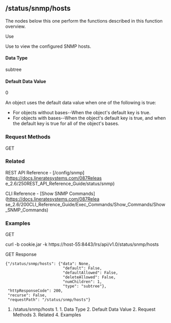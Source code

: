 ## /status/snmp/hosts

The nodes below this one perform the functions described in this function
overview.

Use

Use to view the configured SNMP hosts.

#### Data Type

subtree

#### Default Data Value

0

An object uses the default data value when one of the following is true:

  * For objects without bases--When the object's default key is true.
  * For objects with bases--When the object's default key is true, and when the default key is true for all of the object's bases.

### Request Methods

GET

### Related

REST API Reference - [/config/snmp](https://docs.lineratesystems.com/087Releas
e_2.6/250REST_API_Reference_Guide/status/snmp)

CLI Reference - [Show SNMP Commands](https://docs.lineratesystems.com/087Relea
se_2.6/200CLI_Reference_Guide/Exec_Commands/Show_Commands/Show_SNMP_Commands)

### Examples

GET

curl -b cookie.jar -k https://host-55:8443/lrs/api/v1.0/status/snmp/hosts

GET Response

    
    
    {"/status/snmp/hosts": {"data": None,
                             "default": False,
                             "defaultAllowed": False,
                             "deleteAllowed": False,
                             "numChildren": 1,
                             "type": "subtree"},
     "httpResponseCode": 200,
     "recurse": False,
     "requestPath": "/status/snmp/hosts"}
    

  1. /status/snmp/hosts
    1.       1. Data Type
      2. Default Data Value
    2. Request Methods
    3. Related
    4. Examples

